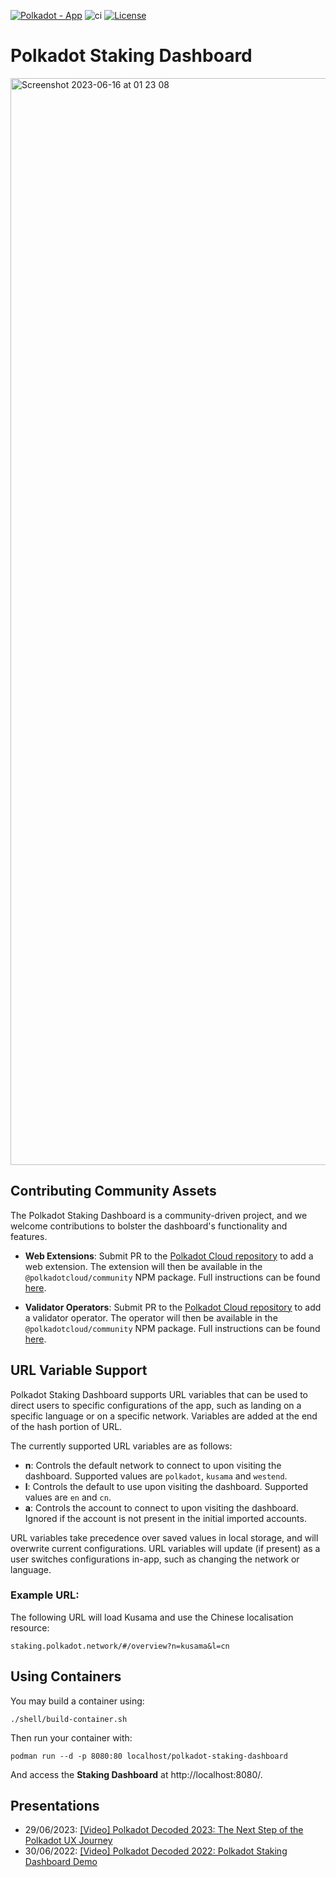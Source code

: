 [![Polkadot - App](https://img.shields.io/badge/Polkadot-App-E6007A?logo=polkadot&logoColor=E6007A)](https://staking.polkadot.network) ![ci](https://github.com/paritytech/polkadot-staking-dashboard/actions/workflows/ci.yml/badge.svg) [![License](https://img.shields.io/badge/License-GPL3.0-blue.svg)](https://opensource.org/licenses/GPL-3.0)

# Polkadot Staking Dashboard

<img width="1739" alt="Screenshot 2023-06-16 at 01 23 08" src="https://github.com/paritytech/polkadot-staking-dashboard/assets/13929023/ed4c11c2-38f5-41bd-a32e-46c27a4fb590">

## Contributing Community Assets

The Polkadot Staking Dashboard is a community-driven project, and we welcome contributions to bolster the dashboard's functionality and features.

- **Web Extensions**: Submit PR to the [Polkadot Cloud repository](https://github.com/paritytech/polkadot-cloud) to add a web extension. The extension will then be available in the `@polkadotcloud/community` NPM package. Full instructions can be found [here](https://github.com/paritytech/polkadot-cloud/tree/main/packages/community#adding-web-extension-wallets).

- **Validator Operators**: Submit PR to the [Polkadot Cloud repository](https://github.com/paritytech/polkadot-cloud) to add a validator operator. The operator will then be available in the `@polkadotcloud/community` NPM package. Full instructions can be found [here](https://github.com/paritytech/polkadot-cloud/tree/main/packages/community#adding-validator-operators).

## URL Variable Support

Polkadot Staking Dashboard supports URL variables that can be used to direct users to specific configurations of the app, such as landing on a specific language or on a specific network. Variables are added at the end of the hash portion of URL.

The currently supported URL variables are as follows:

- **n**: Controls the default network to connect to upon visiting the dashboard. Supported values are `polkadot`, `kusama` and `westend`.
- **l**: Controls the default to use upon visiting the dashboard. Supported values are `en` and `cn`.
- **a**: Controls the account to connect to upon visiting the dashboard. Ignored if the account is not present in the initial imported accounts.

URL variables take precedence over saved values in local storage, and will overwrite current configurations. URL variables will update (if present) as a user switches configurations in-app, such as changing the network or language.

### Example URL:

The following URL will load Kusama and use the Chinese localisation resource:

```
staking.polkadot.network/#/overview?n=kusama&l=cn
```

## Using Containers

You may build a container using:

```
./shell/build-container.sh
```

Then run your container with:

```
podman run --d -p 8080:80 localhost/polkadot-staking-dashboard
```

And access the **Staking Dashboard** at http://localhost:8080/.

## Presentations

- 29/06/2023: [[Video] Polkadot Decoded 2023: The Next Step of the Polkadot UX Journey](https://www.youtube.com/watch?v=s78SZZ_ZA64)
- 30/06/2022: [[Video] Polkadot Decoded 2022: Polkadot Staking Dashboard Demo](https://youtu.be/H1WGu6mf1Ls)
